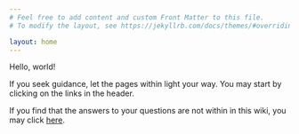 ```yaml
---
# Feel free to add content and custom Front Matter to this file.
# To modify the layout, see https://jekyllrb.com/docs/themes/#overriding-theme-defaults

layout: home
---
```


Hello, world!

If you seek guidance, let the pages within light your way. You may start by clicking on the links in the header.

If you find that the answers to your questions are not within in this wiki, you may click [here](https://www.google.com).
